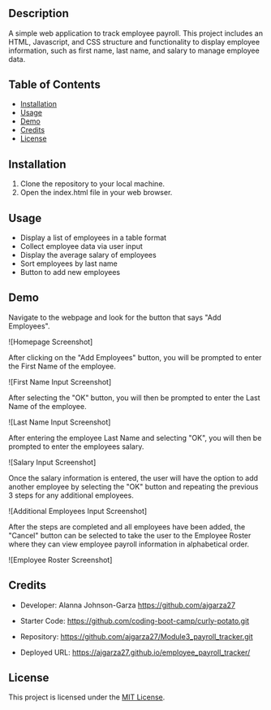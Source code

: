 # <Employee-Payroll-Tracker>

## Description
A simple web application to track employee payroll. This project includes an HTML, Javascript, and CSS structure and functionality to display employee information, such as first name, last name, and salary to manage employee data.

## Table of Contents
- [Installation](#installation)
- [Usage](#usage)
- [Demo](#demo)
- [Credits](#credits)
- [License](#license)

## Installation
1. Clone the repository to your local machine.
2. Open the index.html file in your web browser.

## Usage
- Display a list of employees in a table format
- Collect employee data via user input
- Display the average salary of employees
- Sort employees by last name
- Button to add new employees

## Demo
Navigate to the webpage and look for the button that says "Add Employees".

![Homepage Screenshot]

After clicking on the "Add Employees" button, you will be prompted to enter the First Name of the employee.

![First Name Input Screenshot]

After selecting the "OK" button, you will then be prompted to enter the Last Name of the employee.

![Last Name Input Screenshot]

After entering the employee Last Name and selecting "OK", you will then be prompted to enter the employees salary.

![Salary Input Screenshot]

Once the salary information is entered, the user will have the option to add another employee by selecting the "OK" button and repeating the previous 3 steps for any additional employees.

![Additional Employees Input Screenshot]

After the steps are completed and all employees have been added, the "Cancel" button can be selected to take the user to the Employee Roster where they can view employee payroll information in alphabetical order.

![Employee Roster Screenshot]

## Credits
- Developer: Alanna Johnson-Garza
https://github.com/ajgarza27

- Starter Code: https://github.com/coding-boot-camp/curly-potato.git

- Repository: https://github.com/ajgarza27/Module3_payroll_tracker.git

- Deployed URL: https://ajgarza27.github.io/employee_payroll_tracker/

## License
This project is licensed under the [MIT License](https://opensource.org/licenses/MIT).